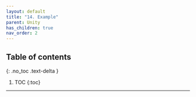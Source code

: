 ```yaml
---
layout: default
title: "14. Example"
parent: Unity
has_children: true
nav_order: 2
---
```


## Table of contents
{: .no_toc .text-delta }

1. TOC
{:toc}

---